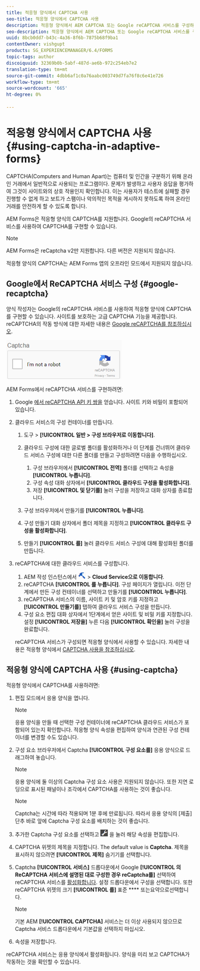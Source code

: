 ```yaml
---
title: 적응형 양식에서 CAPTCHA 사용
seo-title: 적응형 양식에서 CAPTCHA 사용
description: 적응형 양식에서 AEM CAPTCHA 또는 Google reCAPTCHA 서비스를 구성하는 방법을 알아봅니다.
seo-description: 적응형 양식에서 AEM CAPTCHA 또는 Google reCAPTCHA 서비스를 구성하는 방법을 알아봅니다.
uuid: 8bcb0dd7-b43c-4a36-8f6b-7875b68f9ba1
contentOwner: vishgupt
products: SG_EXPERIENCEMANAGER/6.4/FORMS
topic-tags: author
discoiquuid: 32369b0b-5abf-487d-ae6b-972c254eb7e2
translation-type: tm+mt
source-git-commit: 4dbb6af1c0a76aabc003749d7fa76f8c6e41e726
workflow-type: tm+mt
source-wordcount: '665'
ht-degree: 0%

---
```



# 적응형 양식에서 CAPTCHA 사용 {#using-captcha-in-adaptive-forms}

CAPTCHA(Computers and Human Apart)는 컴퓨터 및 인간을 구분하기 위해 온라인 거래에서 일반적으로 사용되는 프로그램이다. 문제가 발생하고 사용자 응답을 평가하여 그것이 사이트와의 상호 작용인지 확인합니다. 이는 사용자가 테스트에 실패할 경우 진행할 수 없게 하고 보트가 스팸이나 악의적인 목적을 게시하지 못하도록 하여 온라인 거래를 안전하게 할 수 있도록 합니다.

AEM Forms은 적응형 양식의 CAPTCHA를 지원합니다. Google의 reCAPTCHA 서비스를 사용하여 CAPTCHA를 구현할 수 있습니다.

>[!NOTE]
>
>AEM Forms은 reCaptcha v2만 지원합니다. 다른 버전은 지원되지 않습니다.
>
>적응형 양식의 CAPTCHA는 AEM Forms 앱의 오프라인 모드에서 지원되지 않습니다.

## Google에서 ReCAPTCHA 서비스 구성 {#google-recaptcha}

양식 작성자는 Google의 reCAPTCHA 서비스를 사용하여 적응형 양식에 CAPTCHA를 구현할 수 있습니다. 사이트를 보호하는 고급 CAPTCHA 기능을 제공합니다. reCAPTCHA의 작동 방식에 대한 자세한 내용은 [Google reCAPTCHA를 참조하십시오](https://developers.google.com/recaptcha/).

![apaptrcha](assets/recaptcha.png)

AEM Forms에서 reCAPTCHA 서비스를 구현하려면:

1. Google [에서 reCAPTCHA API 키 쌍을](https://www.google.com/recaptcha/admin) 얻습니다. 사이트 키와 비밀이 포함되어 있습니다.
1. 클라우드 서비스의 구성 컨테이너를 만듭니다.

   1. 도구 > **[!UICONTROL 일반 > 구성 브라우저로 이동합니다]**.
   1. 클라우드 구성에 대한 글로벌 폴더를 활성화하거나 이 단계를 건너뛰어 클라우드 서비스 구성에 대한 다른 폴더를 만들고 구성하려면 다음을 수행하십시오.

      1. 구성 브라우저에서 **[!UICONTROL 전역]** 폴더를 선택하고 속성을 **[!UICONTROL 누릅니다]**.
      1. 구성 속성 대화 상자에서 **[!UICONTROL 클라우드 구성을 활성화합니다]**.
      1. 저장 **[!UICONTROL 및 닫기를]** 눌러 구성을 저장하고 대화 상자를 종료합니다.
   1. 구성 브라우저에서 만들기를 **[!UICONTROL 누릅니다]**.
   1. 구성 만들기 대화 상자에서 폴더 제목을 지정하고 **[!UICONTROL 클라우드 구성을 활성화합니다]**.
   1. 만들기 **[!UICONTROL 를]** 눌러 클라우드 서비스 구성에 대해 활성화된 폴더를 만듭니다.


1. reCAPTCHA에 대한 클라우드 서비스를 구성합니다.

   1. AEM 작성 인스턴스에서 ![도구](assets/tools.png) > **Cloud Service으로 이동합니다**.
   1. reCAPTCHA **[!UICONTROL 를 누릅니다]**. 구성 페이지가 열립니다. 이전 단계에서 만든 구성 컨테이너를 선택하고 만들기를 **[!UICONTROL 누릅니다]**.
   1. reCAPTCHA 서비스의 이름, 사이트 키 및 암호 키를 지정하고 **[!UICONTROL 만들기를]** 탭하여 클라우드 서비스 구성을 만듭니다.
   1. 구성 요소 편집 대화 상자에서 1단계에서 얻은 사이트 및 비밀 키를 지정합니다. 설정 **[!UICONTROL 저장을]** 누른 다음 **[!UICONTROL 확인을]** 눌러 구성을 완료합니다.

   reCAPTCHA 서비스가 구성되면 적응형 양식에서 사용할 수 있습니다. 자세한 내용은 적응형 양식에서 [CAPTCHA 사용을 참조하십시오](#using-captcha).

## 적응형 양식에 CAPTCHA 사용 {#using-captcha}

적응형 양식에서 CAPTCHA를 사용하려면:

1. 편집 모드에서 응용 양식을 엽니다.

   >[!NOTE]
   >
   >응용 양식을 만들 때 선택한 구성 컨테이너에 reCAPTCHA 클라우드 서비스가 포함되어 있는지 확인합니다. 적응형 양식 속성을 편집하여 양식과 연관된 구성 컨테이너를 변경할 수도 있습니다.

1. 구성 요소 브라우저에서 Captcha **[!UICONTROL 구성 요소를]** 응용 양식으로 드래그하여 놓습니다.

   >[!NOTE]
   >
   >응용 양식에 둘 이상의 Captcha 구성 요소 사용은 지원되지 않습니다. 또한 지연 로딩으로 표시된 패널이나 조각에서 CAPTCHA를 사용하는 것이 좋습니다.

   >[!NOTE]
   >
   >Captcha는 시간에 따라 적용되며 1분 후에 만료됩니다. 따라서 응용 양식의 [제출] 단추 바로 앞에 Captcha 구성 요소를 배치하는 것이 좋습니다.

1. 추가한 Captcha 구성 요소를 선택하고 ![cmppr](assets/cmppr.png) 을 눌러 해당 속성을 편집합니다.
1. CAPTCHA 위젯의 제목을 지정합니다. The default value is **Captcha**. 제목을 표시하지 않으려면 **[!UICONTROL 제목]** 숨기기를 선택합니다.
1. Captcha **[!UICONTROL 서비스]** 드롭다운에서 Google **[!UICONTROL 의 ReCAPTCHA 서비스에 설명된 대로 구성한 경우 reCaptcha를]** 선택하여 reCAPTCHA 서비스를 [활성화합니다](#google-recaptcha). 설정 드롭다운에서 구성을 선택합니다. 또한 reCAPTCHA 위젯의 크기 **[!UICONTROL 를]** 표준 **** 또는요약으로선택합니다.

   >[!NOTE]
   >
   >기본 AEM **[!UICONTROL CAPTCHA]** 서비스는 더 이상 사용되지 않으므로 Captcha 서비스 드롭다운에서 기본값을 선택하지 마십시오.

1. 속성을 저장합니다.

reCAPTCHA 서비스는 응용 양식에서 활성화됩니다. 양식을 미리 보고 CAPTCHA가 작동하는 것을 확인할 수 있습니다.
